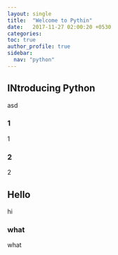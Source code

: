 ```yaml
---
layout: single
title:  "Welcome to Pythin"
date:   2017-11-27 02:00:20 +0530
categories: 
toc: true
author_profile: true
sidebar:
  nav: "python"
---
```

## INtroducing Python

asd

### 1

1

### 2

2

## Hello

hi

### what

what